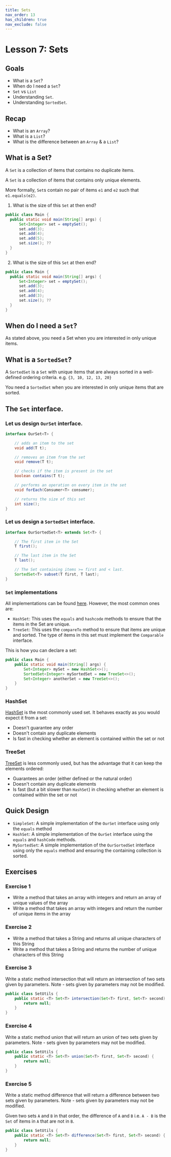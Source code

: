 ```yaml
---
title: Sets
nav_order: 13
has_children: true
nav_exclude: false
---
```


# Lesson 7: Sets

## Goals

- What is a `Set`?
- When do I need a `Set`?
- `Set` vs `List`
- Understanding `Set`.
- Understanding `SortedSet`.

## Recap

- What is an `Array`?
- What is a `List`?
- What is the difference between an `Array` & a `List`?

## What is a Set?

A `Set` is a collection of items that contains no duplicate items.

A `Set` is a collection of items that contains only unique elements.

More formally, `Set`s contain no pair of items `e1` and `e2` such that `e1.equals(e2)`.

1. What is the size of this `Set` at then end?

  ```java
public class Main {
    public static void main(String[] args) {
        Set<Integer> set = emptySet();
        set.add(3);
        set.add(4);
        set.add(5);
        set.size(); ??
    }
}
  ```

2. What is the size of this `Set` at then end?

  ```java
public class Main {
    public static void main(String[] args) {
        Set<Integer> set = emptySet();
        set.add(3);
        set.add(4);
        set.add(3);
        set.size(); ??
    }
}
  ```

## When do I need a `Set`?

As stated above, you need a Set when you are interested in only unique items.

## What is a `SortedSet`?

A `SortedSet` is a `Set` with unique items that are always sorted in a well-defined ordering criteria.
e.g. `{3, 10, 12, 13, 20}`

You need a `SortedSet` when you are interested in only unique items that are sorted.

## The `Set` interface.

### Let us design `OurSet` interface.

```java
interface OurSet<T> {

    // adds an item to the set
    void add(T t);

    // removes an item from the set
    void remove(T t);

    // checks if the item is present in the set
    boolean contains(T t);

    // performs an operation on every item in the set
    void forEach(Consumer<T> consumer);

    // returns the size of this set
    int size();
}
```

### Let us design a `SortedSet` interface.

```java
interface OurSortedSet<T> extends Set<T> {

    // The first item in the Set
    T first();

    // The last item in the Set
    T last();

    // The Set containing items >= first and < last.
    SortedSet<T> subset(T first, T last);
}
```

### `Set` implementations

All implementations can be found [here](https://docs.oracle.com/javase/7/docs/api/java/util/Set.html). However, the most
common ones are:

- `HashSet`: This uses the `equals` and `hashcode` methods to ensure that the items in the Set are unique.
- `TreeSet`: This uses the `compareTo` method to ensure that items are unique and sorted. The type of items in this set
  must implement the `Comparable` interface.

This is how you can declare a set:

```java
public class Main {
    public static void main(String[] args) {
        Set<Integer> mySet = new HashSet<>();
        SortedSet<Integer> mySortedSet = new TreeSet<>();
        Set<Integer> anotherSet = new TreeSet<>();
    }
}
```

### HashSet

[HashSet](https://docs.oracle.com/javase/7/docs/api/java/util/HashSet.html) is the most commonly used set. It behaves
exactly as you would expect it from a set:

- Doesn't guarantee any order
- Doesn't contain any duplicate elements
- Is fast in checking whether an element is contained within the set or not

### TreeSet

[TreeSet](https://docs.oracle.com/javase/7/docs/api/java/util/TreeSet.html) is less commonly used, but has the advantage
that it can keep the elements ordered:

- Guarantees an order (either defined or the natural order)
- Doesn't contain any duplicate elements
- Is fast (but a bit slower than `HashSet`) in checking whether an element is contained within the set or not

## Quick Design

- `SimpleSet`: A simple implementation of the `OurSet` interface using only the `equals` method
- `HashSet`: A simple implementation of the `OurSet` interface using the `equals` and `hashCode` methods.
- `MySortedSet`: A simple implementation of the `OurSortedSet` interface using only the `equals` method and ensuring the
  containing collection is sorted.

## Exercises

### Exercise 1

- Write a method that takes an array with integers and return an array of unique values of the array
- Write a method that takes an array with integers and return the number of unique items in the array

### Exercise 2

- Write a method that takes a String and returns all unique characters of this String
- Write a method that takes a String and returns the number of unique characters of this String

### Exercise 3

Write a static method intersection that will return an intersection of two sets given by parameters. Note - sets given
by parameters may not be modified.

```java
public class SetUtils {
    public static <T> Set<T> intersection(Set<T> first, Set<T> second) {
        return null;
    }
}
```

### Exercise 4

Write a static method union that will return an union of two sets given by parameters. Note - sets given by parameters
may not be modified.

```java
public class SetUtils {
    public static <T> Set<T> union(Set<T> first, Set<T> second) {
        return null;
    }
}
```

### Exercise 5

Write a static method difference that will return a difference between two sets given by parameters. Note - sets given
by parameters may not be modified.

Given two sets `A` and `B` in that order, the difference of `A` and `B` i.e. `A - B` is the `Set` of items in `A` that
are not in `B`.

```java
public class SetUtils {
    public static <T> Set<T> difference(Set<T> first, Set<T> second) {
        return null;
    }
}
```
